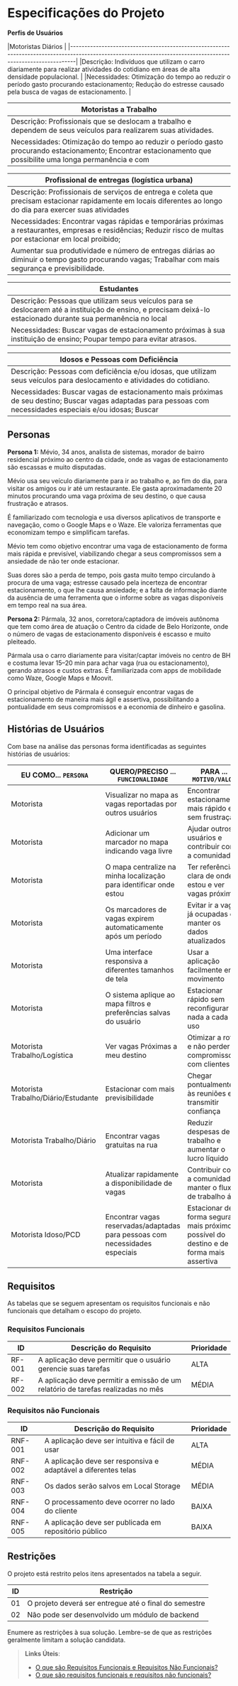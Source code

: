 # Especificações do Projeto

**Perfis de Usuários**

|Motoristas Diários                                                                                                                                            |
|--------------------------------------------------------------------------------------------------------------------------------------------------------------| |Descrição: 	Indivíduos que utilizam o carro diariamente para realizar atividades do cotidiano em áreas de alta densidade populacional.                        |
|Necessidades: 	Otimização do tempo ao reduzir o período gasto procurando estacionamento; Redução do estresse causado pela busca de vagas de estacionamento.   |

|Motoristas a Trabalho                                                                                                                                         |
|--------------------------------------------------------------------------------------------------------------------------------------------------------------|
|Descrição: 	Profissionais que se deslocam a trabalho e dependem de seus veículos para realizarem suas atividades.                                             |
|Necessidades: 	Otimização do tempo ao reduzir o período gasto procurando estacionamento; Encontrar estacionamento que possibilite uma longa permanência e com | |maior custo-benefício.                                                                                                                                        |

|Profissional de entregas (logística urbana)                                                                                                                   |
|--------------------------------------------------------------------------------------------------------------------------------------------------------------|
|Descrição:	Profissionais de serviços de entrega e coleta que precisam estacionar rapidamente em locais diferentes ao longo do dia para exercer suas atividades| |laborais.                                                                                                                                                     |   
|Necessidades:	Encontrar vagas rápidas e temporárias próximas a restaurantes, empresas e residências; Reduzir risco de multas por estacionar em local proibido;|
|Aumentar sua produtividade e número de entregas diárias ao diminuir o tempo gasto procurando vagas; Trabalhar com mais segurança e previsibilidade.           |

|Estudantes                                                                                                                                                    |
|--------------------------------------------------------------------------------------------------------------------------------------------------------------|
|Descrição:	Pessoas que utilizam seus veículos para se deslocarem até a instituição de ensino, e precisam deixá-lo estacionado durante sua permanência no local| |de estudo.                                                                                                                                                    |
|Necessidades:	Buscar vagas de estacionamento próximas à sua instituição de ensino; Poupar tempo para evitar atrasos.                                          |

|Idosos e Pessoas com Deficiência                                                                                                                              |
|--------------------------------------------------------------------------------------------------------------------------------------------------------------|
|Descrição:	Pessoas com deficiência e/ou idosas, que utilizam seus veículos para deslocamento e atividades do cotidiano.                                       |
|Necessidades:	Buscar vagas de estacionamento mais próximas de seu destino; Buscar vagas adaptadas para pessoas com necessidades especiais e/ou idosas; Buscar | |vagas reservadas.                                                                                                                                             |

## Personas

**Persona 1:**
Mévio, 34 anos, analista de sistemas, morador de bairro residencial próximo ao centro da cidade, onde as vagas de estacionamento são escassas e muito disputadas.

Mévio usa seu veículo diariamente para ir ao trabalho e, ao fim do dia, para visitar os amigos ou ir até um restaurante. Ele gasta aproximadamente 20 minutos procurando uma vaga próxima de seu destino, o que causa frustração e atrasos.

É familiarizado com tecnologia e usa diversos aplicativos de transporte e navegação, como o Google Maps e o Waze. Ele valoriza ferramentas que economizam tempo e simplificam tarefas.

Mévio tem como objetivo encontrar uma vaga de estacionamento de forma mais rápida e previsível, viabilizando chegar a seus compromissos sem a ansiedade de não ter onde estacionar.

Suas dores são a perda de tempo, pois gasta muito tempo circulando à procura de uma vaga; estresse causado pela incerteza de encontrar estacionamento, o que lhe causa ansiedade; e a falta de informação diante da ausência de uma ferramenta que o informe sobre as vagas disponíveis em tempo real na sua área.

**Persona 2:**
Pármala, 32 anos, corretora/captadora de imóveis autônoma que tem como área de atuação o Centro da cidade de Belo Horizonte, onde o número de vagas de estacionamento disponíveis é escasso e muito pleiteado.

Pármala usa o carro diariamente para visitar/captar imóveis no centro de BH e costuma levar 15–20 min para achar vaga (rua ou estacionamento), gerando atrasos e custos extras. É familiarizada com apps de mobilidade como Waze, Google Maps e Moovit. 

O principal objetivo de Pármala é conseguir encontrar vagas de estacionamento de maneira mais ágil e assertiva, possibilitando a pontualidade em seus compromissos e a economia de dinheiro e gasolina.

## Histórias de Usuários

Com base na análise das personas forma identificadas as seguintes histórias de usuários:

|EU COMO... `PERSONA`| QUERO/PRECISO ... `FUNCIONALIDADE`                                |PARA ... `MOTIVO/VALOR`                                              |
|--------------------|-------------------------------------------------------------------|---------------------------------------------------------------------|
|Motorista           | Visualizar no mapa as vagas reportadas por outros usuários        | Encontrar estacionamento mais rápido e sem frustração               |
|Motorista           | Adicionar um marcador no mapa indicando vaga livre                | Ajudar outros usuários e contribuir com a comunidade                |
|Motorista           | O mapa centralize na minha localização para identificar onde estou| Ter referência clara de onde estou e ver vagas próximas             |
|Motorista           | Os marcadores de vagas expirem automaticamente após um período    | Evitar ir a vagas já ocupadas e manter os dados atualizados         |
|Motorista           | Uma interface responsiva a diferentes tamanhos de tela            | Usar a aplicação facilmente em movimento                            |
|Motorista           | O sistema aplique ao mapa filtros e preferências salvas do usuário| Estacionar rápido sem reconfigurar nada a cada uso                  |
|Motorista Trabalho/Logística| Ver vagas Próximas a meu destino                          | Otimizar a rota e não perder compromissos com clientes              |
|Motorista Trabalho/Diário/Estudante| Estacionar com mais previsibilidade                | Chegar pontualmente às reuniões e transmitir confiança              |
|Motorista Trabalho/Diário| Encontrar vagas gratuitas na rua                             | Reduzir despesas de trabalho e aumentar o lucro líquido             |
|Motorista           | Atualizar rapidamente a disponibilidade de vagas                  | Contribuir com a comunidade e manter o fluxo de trabalho ágil       |
|Motorista Idoso/PCD | Encontrar vagas reservadas/adaptadas para pessoas com necessidades especiais| Estacionar de forma segura, o mais próximo possível do destino e de forma mais assertiva|

## Requisitos

As tabelas que se seguem apresentam os requisitos funcionais e não funcionais que detalham o escopo do projeto.

### Requisitos Funcionais

|ID    | Descrição do Requisito  | Prioridade | 
|------|-----------------------------------------|----| 
|RF-001| A aplicação deve permitir que o usuário gerencie suas tarefas | ALTA |  
|RF-002| A aplicação deve permitir a emissão de um relatório de tarefas realizadas no mês   | MÉDIA | 


### Requisitos não Funcionais

|ID     | Descrição do Requisito  |Prioridade |
|-------|-------------------------|----|
|RNF-001| A aplicação deve ser intuitiva e fácil de usar | ALTA | 
|RNF-002| A aplicação deve ser responsiva e adaptável a diferentes telas |  MÉDIA | 
|RNF-003| Os dados serão salvos em Local Storage |  MÉDIA | 
|RNF-004| O processamento deve ocorrer no lado do cliente |  BAIXA | 
|RNF-005| A aplicação deve ser publicada em repositório público |  BAIXA | 

## Restrições

O projeto está restrito pelos itens apresentados na tabela a seguir.

|ID| Restrição                                             |
|--|-------------------------------------------------------|
|01| O projeto deverá ser entregue até o final do semestre |
|02| Não pode ser desenvolvido um módulo de backend        |


Enumere as restrições à sua solução. Lembre-se de que as restrições geralmente limitam a solução candidata.

> **Links Úteis**:
> - [O que são Requisitos Funcionais e Requisitos Não Funcionais?](https://codificar.com.br/requisitos-funcionais-nao-funcionais/)
> - [O que são requisitos funcionais e requisitos não funcionais?](https://analisederequisitos.com.br/requisitos-funcionais-e-requisitos-nao-funcionais-o-que-sao/)

